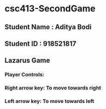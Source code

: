 # csc413-SecondGame

## Student Name : Aditya Bodi
## Student ID : 918521817
## Lazarus Game

###	Player Controls:

###	Right arrow key: To move towards right
###	Left arrow key: To move towards left
